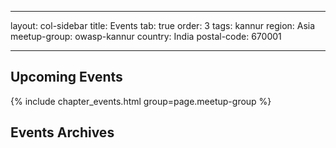 
---

layout: col-sidebar
title: Events
tab: true
order: 3
tags: kannur
region: Asia
meetup-group: owasp-kannur
country: India
postal-code: 670001

---

## Upcoming Events

{% include chapter_events.html group=page.meetup-group %}

## Events Archives
